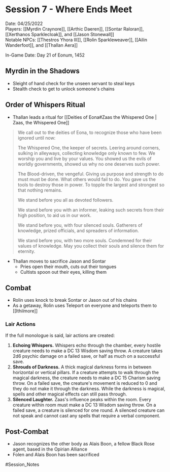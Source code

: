 # Session 7 - Where Ends Meet

Date: 04/25/2022  
Players: [[Myrdin Craynore]], [[Arthic Daeren]], [[Sontar Raloran]], [[Xerthanos Sparklecloak]], and [[Jason Stonewall]]  
Notable NPCs: [[Thestros Yhora III]], [[Rolin Sparkleweaver]], [[Ailin Wanderfoot]], and [[Thallan Aera]]

In-Game Date: Day 21 of Eonum, 1452

## Myrdin in the Shadows
- Sleight of hand check for the unseen servant to steal keys
- Stealth check to get to unlock someone's chains

## Order of Whispers Ritual
- Thallan leads a ritual for [[Deities of Eona#Zaas the Whispered One | Zaas, the Whispered One]] 

> 
> We call out to the deities of Eona, to recognize those who have been ignored until now:
> 
> The Whispered One, the keeper of secrets. Leering around corners, sulking in alleyways, collecting knowledge only known to few. We worship you and live by your values. You showed us the evils of worldly governments, showed us why no one deserves such power. 
> 
> The Blood-driven, the vengeful. Giving us purpose and strength to do must must be done. What others would fail to do. You gave us the tools to destroy those in power. To topple the largest and strongest so that nothing remains. 
> 
> We stand before you all as devoted followers. 
> 
> We stand before you with an informer, leaking such secrets from their high position, to aid us in our work. 
> 
> We stand before you, with four silenced souls. Gatherers of knowledge, prized officials, and spreaders of information. 
> 
> We stand before you, with two more souls. Condemned for their values of knowledge. May you collect their souls and silence them for eternity. 
> 

- Thallan moves to sacrifice Jason and Sontar
	- Pries open their mouth, cuts out their tongues
	- Cultists spoon out their eyes, killing them

## Combat
- Rolin uses knock to break Sontar or Jason out of his chains
- As a getaway, Rolin uses Teleport on everyone and teleports them to [[Ithilmore]]

### Lair Actions
If the full monologue is said, lair actions are created:  
1) **Echoing Whispers.** Whispers echo through the chamber, every hostile creature needs to make a DC 13 Wisdom saving throw. A creature takes 2d6 psychic damage on a failed save, or half as much on a successful save. 
2) **Shrouds of Darkness.** A thick magical darkness forms in between horizontal or vertical pillars. If a creature attempts to walk through the magical darkness, the creature needs to make a DC 15 Charism saving throw. On a failed save, the creature's movement is reduced to 0 and they do not make it through the darkness. While the darkness is magical, spells and other magical effects can still pass through. 
3) **Silenced Laughter.** Zaas's influence peaks within the room. Every creature within room must make a DC 13 Wisdom saving throw. On a failed save, a creature is silenced for one round. A silenced creature can not speak and cannot cast any spells that require a verbal component. 

## Post-Combat
- Jason recognizes the other body as Alais Boon, a fellow Black Rose agent, based in the Opirian Alliance
- Folen and Alais Boon has been sacrificed

#Session_Notes